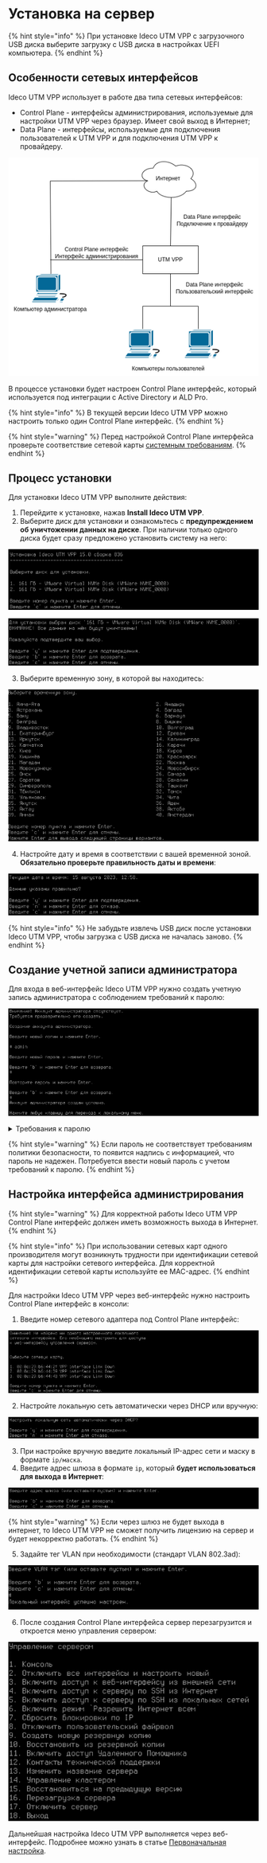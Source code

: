 # Установка на сервер

{% hint style="info" %}
При установке Ideco UTM VPP с загрузочного USB диска выберите загрузку с USB диска в настройках UEFI компьютера.
{% endhint %}

## Особенности сетевых интерфейсов
Ideco UTM VPP использует в работе два типа сетевых интерфейсов:
* Control Plane - интерфейсы администрирования, используемые для настройки UTM VPP через браузер. Имеет свой выход в Интернет;
* Data Plane - интерфейсы, используемые для подключения пользователей к UTM VPP и для подключения UTM VPP к провайдеру.

![](../.gitbook/assets/setup.png)

В процессе установки будет настроен Control Plane интерфейс, который используется под интеграции с Active Directory и ALD Pro.

{% hint style="info" %}
В текущей версии Ideco UTM VPP можно настроить только один Control Plane интерфейс.
{% endhint %}

{% hint style="warning" %}
Перед настройкой Control Plane интерфейса проверьте соответствие сетевой карты [системным требованиям](../general/data-update-source-utm-vpp.md).
{% endhint %}

## Процесс установки
Для установки Ideco UTM VPP выполните действия:
1. Перейдите к установке, нажав **Install Ideco UTM VPP**.
2. Выберите диск для установки и ознакомьтесь с **предупреждением об уничтожении данных на диске**. При наличии только одного диска будет сразу предложено установить систему на него:

![](../.gitbook/assets/setup1.png)

![](../.gitbook/assets/setup2.png)

3. Выберите временную зону, в которой вы находитесь:

![](../.gitbook/assets/setup3.png)

4. Настройте дату и время в соответствии с вашей временной зоной. **Обязательно проверьте правильность даты и времени**:

![](../.gitbook/assets/setup4.png)

{% hint style="info" %}
Не забудьте извлечь USB диск после установки Ideco UTM VPP, чтобы загрузка с USB диска не началась заново.
{% endhint %}

## Создание учетной записи администратора

Для входа в веб-интерфейс Ideco UTM VPP нужно создать учетную запись администратора с соблюдением требований к паролю:

![](../.gitbook/assets/setup5.png)

<details>
<summary>Требования к паролю</summary>

* **Минимальная длина пароля** - 12 символов;
* **Cодержит только строчные и заглавные латинские буквы**;
* **Содержит цифры**;
* **Содержит специальные символы** (! # $ % & ' * + и другие).
</details>

{% hint style="warning" %}
Если пароль не соответствует требованиям политики безопасности, то появится надпись с информацией, что пароль не надежен. Потребуется ввести новый пароль с учетом требований к паролю.
{% endhint %}

## Настройка интерфейса администрирования 

{% hint style="warning" %}
Для корректной работы Ideco UTM VPP Сontrol Plane интерфейс должен иметь возможность выхода в Интернет.
{% endhint %}


{% hint style="info" %}
При использовании сетевых карт одного производителя могут возникнуть трудности при идентификации сетевой карты для настройки сетевого интерфейса.
Для корректной идентификации сетевой карты используйте ее MAC-адрес.
{% endhint %}

Для настройки Ideco UTM VPP через веб-интерфейс нужно настроить Control Plane интерфейс в консоли: 

1. Введите номер сетевого адаптера под Control Plane интерфейс:

![](../.gitbook/assets/setup6.png)

2. Настройте локальную сеть автоматически через DHCP или вручную:

![](../.gitbook/assets/setup7.png)

3. При настройке вручную введите локальный IP-адрес сети и маску в формате `ip/маска`.
4. Введите адрес шлюза в формате `ip`, который **будет использоваться для выхода в Интернет**:

![](../.gitbook/assets/setup8.png)

{% hint style="warning" %}
Если через шлюз не будет выхода в интернет, то Ideco UTM VPP не сможет получить лицензию на сервер и будет некорректно работать.
{% endhint %}

5. Задайте тег VLAN при необходимости (стандарт VLAN 802.3ad):

![](../.gitbook/assets/setup9.png)

6. После создания Control Plane интерфейса cервер перезагрузится и откроется меню управления сервером:

![](../.gitbook/assets/setup10.png)

Дальнейшая настройка Ideco UTM VPP выполняется через веб-интерфейс. Подробнее можно узнать в статье [Первоначальная настройка](../initial-setup/initial-setup-web.md).